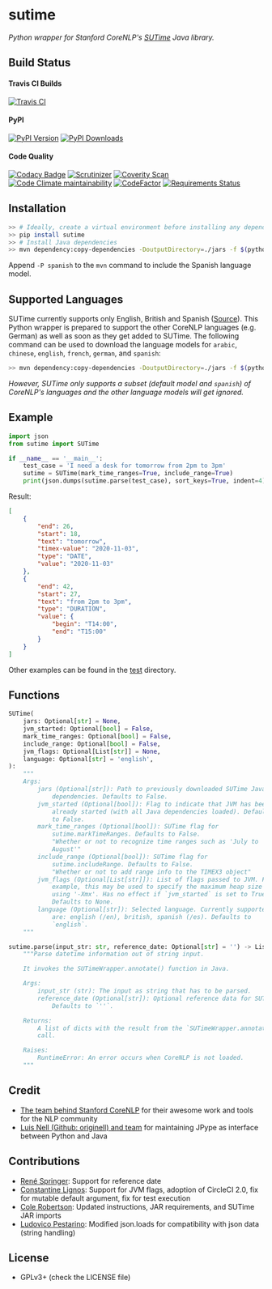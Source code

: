 # sutime
*Python wrapper for Stanford CoreNLP's [SUTime](http://nlp.stanford.edu/software/sutime.shtml) Java library.*

## Build Status

#### Travis CI Builds
[![Travis CI](https://travis-ci.com/FraBle/python-sutime.svg?branch=master)](https://travis-ci.com/FraBle/python-sutime)

#### PyPI
[![PyPI Version](https://img.shields.io/pypi/v/sutime.svg)](https://pypi.org/project/sutime/)
[![PyPI Downloads](https://img.shields.io/pypi/dm/sutime.svg)](https://pypi.org/project/sutime/)

#### Code Quality
[![Codacy Badge](https://api.codacy.com/project/badge/Grade/5b9cb504d8b040b38f86157ad75ecd96)](https://app.codacy.com/gh/FraBle/python-sutime?utm_source=github.com&utm_medium=referral&utm_content=FraBle/python-sutime&utm_campaign=Badge_Grade)
[![Scrutinizer](https://img.shields.io/scrutinizer/g/FraBle/python-sutime.svg)](https://scrutinizer-ci.com/g/FraBle/python-sutime/)
[![Coverity Scan](https://img.shields.io/coverity/scan/22017.svg)](https://scan.coverity.com/projects/python-sutime)
[![Code Climate maintainability](https://img.shields.io/codeclimate/maintainability/FraBle/python-sutime.svg)](https://codeclimate.com/github/FraBle/python-sutime/maintainability)
[![CodeFactor](https://www.codefactor.io/repository/github/frable/python-sutime/badge)](https://www.codefactor.io/repository/github/frable/python-sutime)
[![Requirements Status](https://requires.io/github/FraBle/python-sutime/requirements.svg?branch=master)](https://requires.io/github/FraBle/python-sutime/requirements/?branch=master)

## Installation

```bash
>> # Ideally, create a virtual environment before installing any dependencies
>> pip install sutime
>> # Install Java dependencies
>> mvn dependency:copy-dependencies -DoutputDirectory=./jars -f $(python3 -c 'import importlib; import pathlib; print(pathlib.Path(importlib.util.find_spec("sutime").origin).parent / "pom.xml")')
```

Append `-P spanish` to the `mvn` command to include the Spanish language model.

## Supported Languages

SUTime currently supports only English, British and Spanish ([Source](https://github.com/stanfordnlp/CoreNLP/tree/master/src/edu/stanford/nlp/time/rules)).
This Python wrapper is prepared to support the other CoreNLP languages (e.g. German) as well as soon as they get added to SUTime.
The following command can be used to download the language models for `arabic`, `chinese`, `english`, `french`, `german`, and `spanish`:

```bash
>> mvn dependency:copy-dependencies -DoutputDirectory=./jars -f $(python -c 'import importlib; import pathlib; print(pathlib.Path(importlib.util.find_spec("sutime").origin).parent / "pom.xml")') -P <language>
```

*However, SUTime only supports a subset (default model and `spanish`) of CoreNLP's languages and the other language models will get ignored.*

## Example

```python
import json
from sutime import SUTime

if __name__ == '__main__':
    test_case = 'I need a desk for tomorrow from 2pm to 3pm'
    sutime = SUTime(mark_time_ranges=True, include_range=True)
    print(json.dumps(sutime.parse(test_case), sort_keys=True, indent=4))
```

Result:

```json
[
    {
        "end": 26,
        "start": 18,
        "text": "tomorrow",
        "timex-value": "2020-11-03",
        "type": "DATE",
        "value": "2020-11-03"
    },
    {
        "end": 42,
        "start": 27,
        "text": "from 2pm to 3pm",
        "type": "DURATION",
        "value": {
            "begin": "T14:00",
            "end": "T15:00"
        }
    }
]
```

Other examples can be found in the [test](https://github.com/FraBle/python-sutime/blob/master/sutime/test) directory.

## Functions

```python
SUTime(
    jars: Optional[str] = None,
    jvm_started: Optional[bool] = False,
    mark_time_ranges: Optional[bool] = False,
    include_range: Optional[bool] = False,
    jvm_flags: Optional[List[str]] = None,
    language: Optional[str] = 'english',
):
    """
    Args:
        jars (Optional[str]): Path to previously downloaded SUTime Java
            dependencies. Defaults to False.
        jvm_started (Optional[bool]): Flag to indicate that JVM has been
            already started (with all Java dependencies loaded). Defaults
            to False.
        mark_time_ranges (Optional[bool]): SUTime flag for
            sutime.markTimeRanges. Defaults to False.
            "Whether or not to recognize time ranges such as 'July to
            August'"
        include_range (Optional[bool]): SUTime flag for
            sutime.includeRange. Defaults to False.
            "Whether or not to add range info to the TIMEX3 object"
        jvm_flags (Optional[List[str]]): List of flags passed to JVM. For
            example, this may be used to specify the maximum heap size
            using '-Xmx'. Has no effect if `jvm_started` is set to True.
            Defaults to None.
        language (Optional[str]): Selected language. Currently supported
            are: english (/en), british, spanish (/es). Defaults to
            `english`.
    """

sutime.parse(input_str: str, reference_date: Optional[str] = '') -> List[Dict]:
    """Parse datetime information out of string input.

    It invokes the SUTimeWrapper.annotate() function in Java.

    Args:
        input_str (str): The input as string that has to be parsed.
        reference_date (Optional[str]): Optional reference data for SUTime.
            Defaults to `''`.

    Returns:
        A list of dicts with the result from the `SUTimeWrapper.annotate()`
        call.

    Raises:
        RuntimeError: An error occurs when CoreNLP is not loaded.
    """
```

## Credit

-   [The team behind Stanford CoreNLP](http://stanfordnlp.github.io/CoreNLP/) for their awesome work and tools for the NLP community
-   [Luis Nell (Github: originell) and team](https://github.com/originell/jpype/) for maintaining JPype as interface between Python and Java

## Contributions

-   [René Springer](https://github.com/r-springer): Support for reference date
-   [Constantine Lignos](https://github.com/ConstantineLignos): Support for JVM flags, adoption of CircleCI 2.0, fix for mutable default argument, fix for test execution
-   [Cole Robertson](https://github.com/cbjrobertson): Updated instructions, JAR requirements, and SUTime JAR imports
-   [Ludovico Pestarino](https://github.com/arkeane): Modified json.loads for compatibility with json data (string handling)

## License

-   GPLv3+ (check the LICENSE file)
